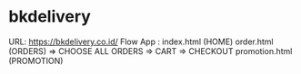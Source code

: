 # bkdelivery

URL: https://bkdelivery.co.id/
Flow App : 
index.html (HOME) 
order.html (ORDERS) => CHOOSE ALL ORDERS => CART => CHECKOUT
promotion.html (PROMOTION)  

